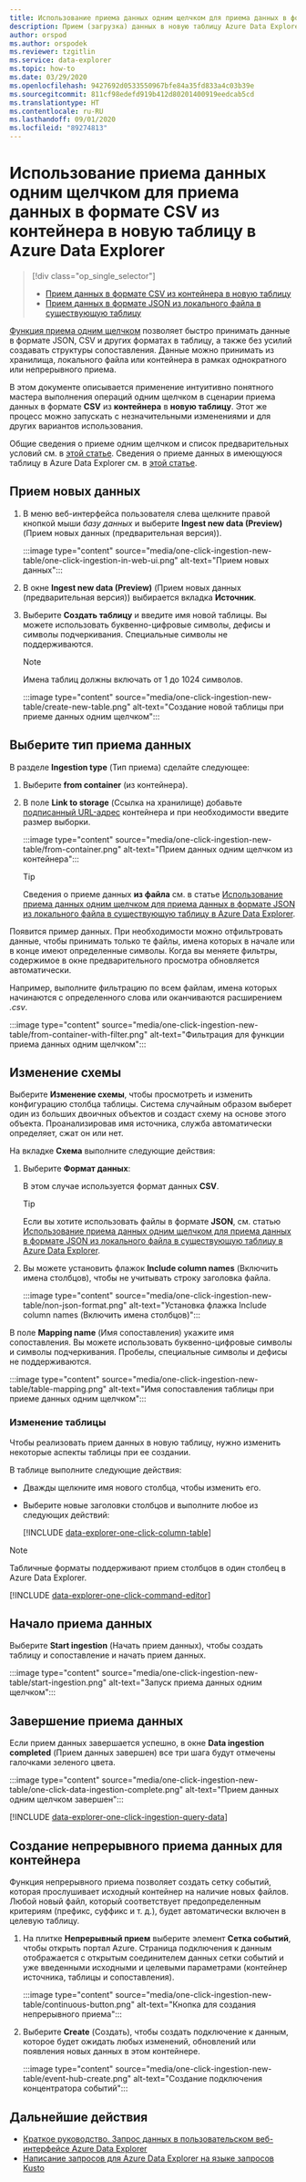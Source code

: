 ```yaml
---
title: Использование приема данных одним щелчком для приема данных в формате CSV из контейнера в новую таблицу в Azure Data Explorer
description: Прием (загрузка) данных в новую таблицу Azure Data Explorer одним щелчком.
author: orspod
ms.author: orspodek
ms.reviewer: tzgitlin
ms.service: data-explorer
ms.topic: how-to
ms.date: 03/29/2020
ms.openlocfilehash: 9427692d0533550967bfe84a35fd833a4c03b39e
ms.sourcegitcommit: 811cf98edefd919b412d80201400919eedcab5cd
ms.translationtype: HT
ms.contentlocale: ru-RU
ms.lasthandoff: 09/01/2020
ms.locfileid: "89274813"
---
```

# <a name="use-one-click-ingestion-to-ingest-csv-data-from-a-container-to-a-new-table-in-azure-data-explorer"></a>Использование приема данных одним щелчком для приема данных в формате CSV из контейнера в новую таблицу в Azure Data Explorer

> [!div class="op_single_selector"]
> * [Прием данных в формате CSV из контейнера в новую таблицу](one-click-ingestion-new-table.md)
> * [Прием данных в формате JSON из локального файла в существующую таблицу](one-click-ingestion-existing-table.md)

[Функция приема одним щелчком](ingest-data-one-click.md) позволяет быстро принимать данные в формате JSON, CSV и других форматах в таблицу, а также без усилий создавать структуры сопоставления. Данные можно принимать из хранилища, локального файла или контейнера в рамках однократного или непрерывного приема.  

В этом документе описывается применение интуитивно понятного мастера выполнения операций одним щелчком в сценарии приема данных в формате **CSV** из **контейнера** в **новую таблицу**. Этот же процесс можно запускать с незначительными изменениями и для других вариантов использования.

Общие сведения о приеме одним щелчком и список предварительных условий см. в [этой статье](ingest-data-one-click.md).
Сведения о приеме данных в имеющуюся таблицу в Azure Data Explorer см. в [этой статье](one-click-ingestion-existing-table.md).

## <a name="ingest-new-data"></a>Прием новых данных

1. В меню веб-интерфейса пользователя слева щелкните правой кнопкой мыши *базу данных* и выберите **Ingest new data (Preview)** (Прием новых данных (предварительная версия)).

    :::image type="content" source="media/one-click-ingestion-new-table/one-click-ingestion-in-web-ui.png" alt-text="Прием новых данных":::

1. В окне **Ingest new data (Preview)** (Прием новых данных (предварительная версия)) выбирается вкладка **Источник**. 

1. Выберите **Создать таблицу** и введите имя новой таблицы. Вы можете использовать буквенно-цифровые символы, дефисы и символы подчеркивания. Специальные символы не поддерживаются.

    > [!NOTE]
    > Имена таблиц должны включать от 1 до 1024 символов.

    :::image type="content" source="media/one-click-ingestion-new-table/create-new-table.png" alt-text="Создание новой таблицы при приеме данных одним щелчком":::

## <a name="select-an-ingestion-type"></a>Выберите тип приема данных

В разделе **Ingestion type** (Тип приема) сделайте следующее:
   
  1. Выберите **from container** (из контейнера). 
  1. В поле **Link to storage** (Ссылка на хранилище) добавьте [подписанный URL-адрес](/azure/vs-azure-tools-storage-explorer-blobs#get-the-sas-for-a-blob-container) контейнера и при необходимости введите размер выборки.

      :::image type="content" source="media/one-click-ingestion-new-table/from-container.png" alt-text="Прием данных одним щелчком из контейнера":::

     > [!TIP] 
     > Сведения о приеме данных **из файла** см. в статье [Использование приема данных одним щелчком для приема данных в формате JSON из локального файла в существующую таблицу в Azure Data Explorer](one-click-ingestion-existing-table.md#select-an-ingestion-type).

Появится пример данных. При необходимости можно отфильтровать данные, чтобы принимать только те файлы, имена которых в начале или в конце имеют определенные символы. Когда вы меняете фильтры, содержимое в окне предварительного просмотра обновляется автоматически.

Например, выполните фильтрацию по всем файлам, имена которых начинаются с определенного слова или оканчиваются расширением *.csv*.

:::image type="content" source="media/one-click-ingestion-new-table/from-container-with-filter.png" alt-text="Фильтрация для функции приема данных одним щелчком":::
  
## <a name="edit-the-schema"></a>Изменение схемы

Выберите **Изменение схемы**, чтобы просмотреть и изменить конфигурацию столбца таблицы. Система случайным образом выберет один из больших двоичных объектов и создаст схему на основе этого объекта. Проанализировав имя источника, служба автоматически определяет, сжат он или нет.

На вкладке **Схема** выполните следующие действия:

   1. Выберите **Формат данных**:

        В этом случае используется формат данных **CSV**.

        > [!TIP]
        > Если вы хотите использовать файлы в формате **JSON**, см. статью [Использование приема данных одним щелчком для приема данных в формате JSON из локального файла в существующую таблицу в Azure Data Explorer](one-click-ingestion-existing-table.md#edit-the-schema).

   1. Вы можете установить флажок **Include column names** (Включить имена столбцов), чтобы не учитывать строку заголовка файла.

        :::image type="content" source="media/one-click-ingestion-new-table/non-json-format.png" alt-text="Установка флажка Include column names (Включить имена столбцов)":::

В поле **Mapping name** (Имя сопоставления) укажите имя сопоставления. Вы можете использовать буквенно-цифровые символы и символы подчеркивания. Пробелы, специальные символы и дефисы не поддерживаются.

:::image type="content" source="media/one-click-ingestion-new-table/table-mapping.png" alt-text="Имя сопоставления таблицы при приеме данных одним щелчком":::

### <a name="edit-the-table"></a>Изменение таблицы

Чтобы реализовать прием данных в новую таблицу, нужно изменить некоторые аспекты таблицы при ее создании.

В таблице выполните следующие действия: 
 * Дважды щелкните имя нового столбца, чтобы изменить его.
 * Выберите новые заголовки столбцов и выполните любое из следующих действий:

    [!INCLUDE [data-explorer-one-click-column-table](includes/data-explorer-one-click-column-table.md)]

  > [!NOTE]
  > Табличные форматы поддерживают прием столбцов в один столбец в Azure Data Explorer.

[!INCLUDE [data-explorer-one-click-command-editor](includes/data-explorer-one-click-command-editor.md)]

## <a name="start-ingestion"></a>Начало приема данных

Выберите **Start ingestion** (Начать прием данных), чтобы создать таблицу и сопоставление и начать прием данных.

:::image type="content" source="media/one-click-ingestion-new-table/start-ingestion.png" alt-text="Запуск приема данных одним щелчком":::

## <a name="complete-data-ingestion"></a>Завершение приема данных

Если прием данных завершается успешно, в окне **Data ingestion completed** (Прием данных завершен) все три шага будут отмечены галочками зеленого цвета.

:::image type="content" source="media/one-click-ingestion-new-table/one-click-data-ingestion-complete.png" alt-text="Прием данных одним щелчком завершен"::: 

[!INCLUDE [data-explorer-one-click-ingestion-query-data](includes/data-explorer-one-click-ingestion-query-data.md)]

## <a name="create-continuous-ingestion-for-container"></a>Создание непрерывного приема данных для контейнера

Функция непрерывного приема позволяет создать сетку событий, которая прослушивает исходный контейнер на наличие новых файлов. Любой новый файл, который соответствует предопределенным критериям (префикс, суффикс и т. д.), будет автоматически включен в целевую таблицу. 

1. На плитке **Непрерывный прием** выберите элемент **Сетка событий**, чтобы открыть портал Azure. Страница подключения к данным отображается с открытым соединителем данных сетки событий и уже введенными исходными и целевыми параметрами (контейнер источника, таблицы и сопоставления).
    
    :::image type="content" source="media/one-click-ingestion-new-table/continuous-button.png" alt-text="Кнопка для создания непрерывного приема":::

1. Выберите **Create** (Создать), чтобы создать подключение к данным, которое будет ожидать любых изменений, обновлений или появления новых данных в этом контейнере. 

    :::image type="content" source="media/one-click-ingestion-new-table/event-hub-create.png" alt-text="Создание подключения концентратора событий":::

## <a name="next-steps"></a>Дальнейшие действия

* [Краткое руководство. Запрос данных в пользовательском веб-интерфейсе Azure Data Explorer](web-query-data.md)
* [Написание запросов для Azure Data Explorer на языке запросов Kusto](write-queries.md)
